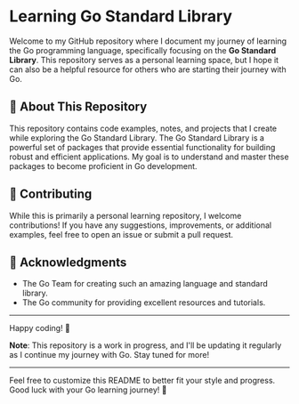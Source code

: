 # Learning Go Standard Library

Welcome to my GitHub repository where I document my journey of learning the Go programming language, specifically focusing on the **Go Standard Library**. This repository serves as a personal learning space, but I hope it can also be a helpful resource for others who are starting their journey with Go.

## 📖 About This Repository

This repository contains code examples, notes, and projects that I create while exploring the Go Standard Library. The Go Standard Library is a powerful set of packages that provide essential functionality for building robust and efficient applications. My goal is to understand and master these packages to become proficient in Go development.


## 🤝 Contributing

While this is primarily a personal learning repository, I welcome contributions! If you have any suggestions, improvements, or additional examples, feel free to open an issue or submit a pull request.


## 🙏 Acknowledgments

- The Go Team for creating such an amazing language and standard library.
- The Go community for providing excellent resources and tutorials.

---

Happy coding! 🚀

**Note**: This repository is a work in progress, and I'll be updating it regularly as I continue my journey with Go. Stay tuned for more!

---

Feel free to customize this README to better fit your style and progress. Good luck with your Go learning journey! 🎉